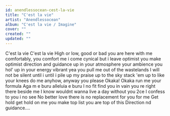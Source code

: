 ```yaml
---
id: anendlessocean-cest-la-vie
title: "C'est la vie"
artist: "Anendlessocean"
album: "C'est la vie / Imagine"
cover: ""
created: ""
updated: ""
---
```


C'est la vie
C'est la vie
High or low, good or bad
you are here with me
comfortably, you comfort me
i come cynical but i leave optimist
you make optimist
direction and guidance
up in your atmosphere your ambience
you hol' up in your energy vibrant
yea you pull me out of the wastelands
I will not be silent
until i until i pile up
my praise up to the sky
stack 'em up to like your knees
do me anyhow, anyway you please
Okaka! Okaka run me your formula
Aga m e buru alleluia e buru
I no fit find you in vain
you re right there beside me
I know wouldnt wanna live a day without you
2ce
I confess to you i no see
No better love there is no replacement for you for me
Get hold get hold on me
you make top list
you are top of this
Direction nd guidance....